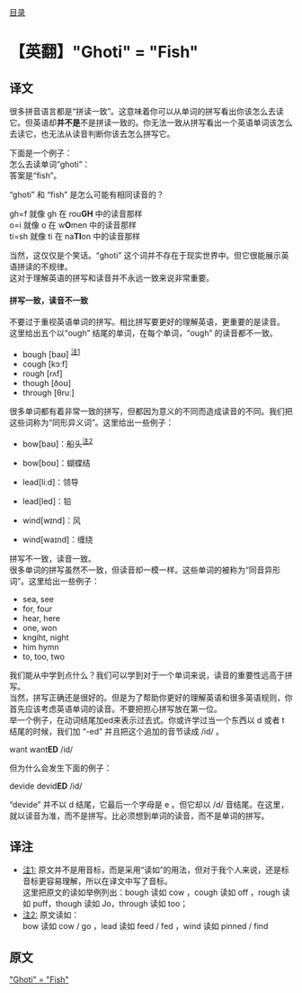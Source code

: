 [目录](./)

# 【英翻】"Ghoti" = "Fish"

## 译文

很多拼音语言都是“拼读一致”。这意味着你可以从单词的拼写看出你该怎么去读它。但英语却**并不是**不是拼读一致的。你无法一致从拼写看出一个英语单词该怎么去读它，也无法从读音判断你该去怎么拼写它。

下面是一个例子：  
怎么去读单词“ghoti”：  
答案是“fish”。

“ghoti” 和 “fish” 是怎么可能有相同读音的？

gh=f 就像 gh 在 rou**GH** 中的读音那样  
o=i 就像 o 在 w**O**men 中的读音那样  
ti=sh 就像 ti 在 na**TI**on 中的读音那样

当然，这仅仅是个笑话。“ghoti” 这个词并不存在于现实世界中。但它很能展示英语拼读的不规律。  
这对于理解英语的拼写和读音并不永远一致来说非常重要。

#### 拼写一致，读音不一致

不要过于重视英语单词的拼写。相比拼写要更好的理解英语，更重要的是读音。  
这里给出五个以“ough” 结尾的单词，在每个单词，“ough” 的读音都不一致。

* bough [baʊ] <sup id="a0"><a href="#f0">注1</a></sup>
* cough [kɔːf]
* rough [rʌf]
* though [ðoʊ]
* through [θruː]

很多单词都有着非常一致的拼写，但都因为意义的不同而造成读音的不同。我们把这些词称为“同形异义词”。这里给出一些例子：


* bow[baʊ]：船头<sup id="a0"><a href="#f0">注2</a></sup>
* bow[boʊ]：蝴蝶结


* lead[liːd]：领导
* lead[led]：铅


* wind[wɪnd]：风
* wind[waɪnd]：缠绕


拼写不一致，读音一致。  
很多单词的拼写虽然不一致，但读音却一模一样。这些单词的被称为“同音异形词”。这里给出一些例子：

* sea, see
* for, four
* hear, here
* one, won
* kngiht, night
* him hymn
* to, too, two

我们能从中学到点什么？我们可以学到对于一个单词来说，读音的重要性远高于拼写。  
当然，拼写正确还是很好的。但是为了帮助你更好的理解英语和很多英语规则，你首先应该考虑英语单词的读音。不要把担心拼写放在第一位。  
举一个例子，在动词结尾加ed来表示过去式。你或许学过当一个东西以 d 或者 t 结尾的时候，我们加 “-ed” 并且把这个追加的音节读成 /id/ 。

want want**ED** /id/

但为什么会发生下面的例子：

devide devid**ED** /id/

“devide” 并不以 d 结尾，它最后一个字母是 e 。但它却以 /d/ 音结尾。在这里，就以读音为准，而不是拼写。比必须想到单词的读音，而不是单词的拼写。

## 译注

* <span id="f0"><a href="#a0">注1:</a></span> 原文并不是用音标，而是采用“读如”的用法，但对于我个人来说，还是标音标更容易理解，所以在译文中写了音标。<br />这里把原文的读如举例列出：bough 读如 cow ，cough 读如 off ，rough 读如 puff，though 读如 Jo，through 读如 too；
* <span id="f0"><a href="#a0">注2:</a></span> 原文读如：<br />bow 读如 cow / go ，lead 读如 feed / fed ，wind 读如 pinned / find

## 原文

["Ghoti" = "Fish"](https://www.englishclub.com/esl-articles/199909.php)